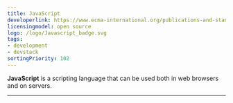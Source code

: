 ```yaml
---
title: JavaScript
developerlink: https://www.ecma-international.org/publications-and-standards/standards/ecma-262/
licensingmodel: open source
logo: /logo/Javascript_badge.svg
tags:
- development
- devstack
sortingPriority: 102
---
```

__JavaScript__ is a scripting language that can be used both in web browsers and on servers.


---

